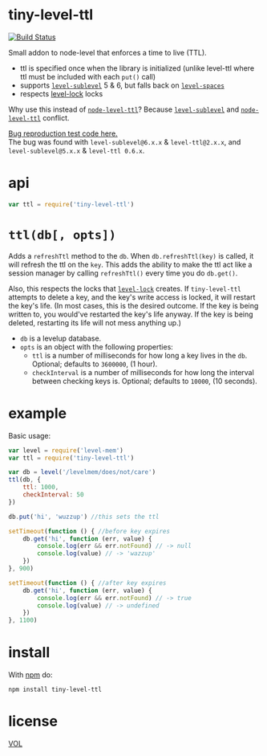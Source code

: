 tiny-level-ttl
==============

[![Build Status](https://travis-ci.org/ArtskydJ/tiny-level-ttl.svg?branch=master)](https://travis-ci.org/ArtskydJ/tiny-level-ttl)

Small addon to node-level that enforces a time to live (TTL).

- ttl is specified once when the library is initialized (unlike level-ttl where ttl must be included with each `put()` call)
- supports [`level-sublevel`](https://github.com/dominictarr/level-sublevel) 5 & 6, but falls back on [`level-spaces`](https://github.com/rvagg/level-spaces)
- respects [level-lock](https://github.com/substack/level-lock) locks

Why use this instead of [`node-level-ttl`](https://github.com/rvagg/node-level-ttl)? Because [`level-sublevel`](https://github.com/dominictarr/level-sublevel) and [`node-level-ttl`](https://github.com/rvagg/node-level-ttl) conflict.

[Bug reproduction test code here.](https://gist.github.com/ArtskydJ/65ebbd9cdbcdea9f091e)  
The bug was found with `level-sublevel@6.x.x` & `level-ttl@2.x.x`, and `level-sublevel@5.x.x` & `level-ttl 0.6.x`.

# api

```js
var ttl = require('tiny-level-ttl')
```

# `ttl(db[, opts])`

Adds a `refreshTtl` method to the `db`. When `db.refreshTtl(key)` is called, it will refresh the ttl on the `key`. This adds the ability to make the ttl act like a session manager by calling `refreshTtl()` every time you do `db.get()`.

Also, this respects the locks that [`level-lock`](https://github.com/substack/level-lock) creates. If `tiny-level-ttl` attempts to delete a key, and the key's write access is locked, it will restart the key's life. (In most cases, this is the desired outcome. If the key is being written to, you would've restarted the key's life anyway. If the key is being deleted, restarting its life will not mess anything up.)

- `db` is a levelup database.
- `opts` is an object with the following properties:
	- `ttl` is a number of milliseconds for how long a key lives in the `db`. Optional; defaults to `3600000`, (1 hour).
	- `checkInterval` is a number of milliseconds for how long the interval between checking keys is. Optional; defaults to `10000`, (10 seconds).

# example

Basic usage:

```js
var level = require('level-mem')
var ttl = require('tiny-level-ttl')

var db = level('/levelmem/does/not/care')
ttl(db, {
	ttl: 1000,
	checkInterval: 50
})

db.put('hi', 'wuzzup') //this sets the ttl

setTimeout(function () { //before key expires
	db.get('hi', function (err, value) {
		console.log(err && err.notFound) // -> null
		console.log(value) // -> 'wazzup'
	})
}, 900)

setTimeout(function () { //after key expires
	db.get('hi', function (err, value) {
		console.log(err && err.notFound) // -> true
		console.log(value) // -> undefined
	})
}, 1100)
```

# install

With [npm](http://nodejs.org/download) do:

```
npm install tiny-level-ttl
```

# license

[VOL](http://veryopenlicense.com/)
